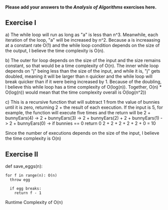 #### Please add your answers to the **_Analysis of Algorithms_** exercises here.

## Exercise I

a) The while loop will run as long as "a" is less than n^3.
Meanwhile, each iteration of the loop, "a" will be increased by n^2.
Because a is increaasing at a constant rate O(1) and the while loop condition depends on the size of the output, I believe the time complexity is O(n).

b) The outer for loop depends on the size of the input and the size remains constant, so that would be a time complexity of O(n).
The inner while loop depends on "j" being less than the size of the input, and while it is, "j" gets doubled, meaning it will be larger than n quicker and the while loop will break quicker than if it were being increased by 1. Because of the doubling, I believe this while loop has a time complexity of O(log(n)).
Together, O(n) \* O(log(n)) would mean that the time complexity overall is O(log(n^2))

c) This is a recursive function that will subtract 1 from the value of bunnies until it is zero, returning 2 + the result of each execution. If the input is 5, for example, the function will execute five times and the return will be
2 + bunnyEars(4) -> 2 + bunnyEars(3) -> 2 + bunnyEars(2) + 2 + bunnyEars(1) -> 2 + bunnyEars(0) -> if bunnies == 0 return 0
2 + 2 + 2 + 2 + 2 + 0 = 10

Since the number of executions depends on the size of the input, I believe the time complexity is O(n)

## Exercise II

def save_eggs(n):

    for f in range(n): O(n)
      throw egg

      if egg breaks:
        return f - 1

Runtime Complexity of O(n)
